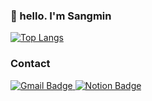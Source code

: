### 👋 hello. I'm Sangmin

[![Top Langs](https://github-readme-stats.vercel.app/api/top-langs/?username=qtaghdi)](https://github.com/anuraghazra/github-readme-stats)

### Contact
<a href="mailto:a01071397193@gmail.com" target="_blank">
    <img src="https://img.shields.io/badge/Gmail-D14836?style=for-the-badge&logo=gmail&logoColor=white" alt="Gmail Badge">
</a>
<a href="https://qtaghdi.notion.site/Sangmin-s-Portfolio-791323fbe43c45a2bf8597ac5eed82cf" target="_blank">
  <img src="https://img.shields.io/badge/Notion-000000?style=for-the-badge&logo=notion&logoColor=white" alt="Notion Badge">
</a>
